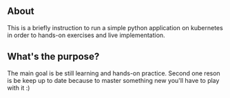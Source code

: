 ## About 
This is a briefly instruction to run a simple python application on kubernetes in order to hands-on exercises and live implementation.

## What's the purpose?
The main goal is be still learning and hands-on practice. Second one reson is be keep up to date because to master something new you'll have to play with it :) 
